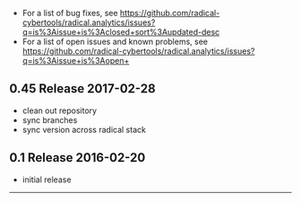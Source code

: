 
  - For a list of bug fixes, see 
    https://github.com/radical-cybertools/radical.analytics/issues?q=is%3Aissue+is%3Aclosed+sort%3Aupdated-desc
  - For a list of open issues and known problems, see
    https://github.com/radical-cybertools/radical.analytics/issues?q=is%3Aissue+is%3Aopen+


0.45 Release                                                          2017-02-28
--------------------------------------------------------------------------------

  - clean out repository
  - sync branches 
  - sync version across radical stack 


0.1  Release                                                          2016-02-20
--------------------------------------------------------------------------------

  - initial release


--------------------------------------------------------------------------------

